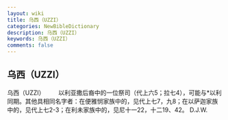 ```yaml
---
layout: wiki
title: 乌西（UZZI）
categories: NewBibleDictionary
description: 乌西（UZZI）
keywords: 乌西（UZZI）
comments: false
---
```


## 乌西（UZZI）



乌西（UZZI）
　　以利亚撒后裔中的一位祭司（代上六5；拉七4），可能与*以利同期。其他具相同名字者：在便雅悯家族中的，见代上七7，九8；在以萨迦家族中的，见代上七2-3；在利未家族中的，见尼十一22，十二19、42。
D.J.W.




